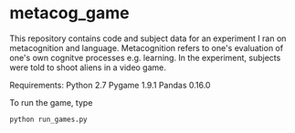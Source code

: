 # metacog_game
This repository contains code and subject data for an experiment I ran on metacognition and language.  Metacognition refers to one's evaluation of one's own cognitve processes e.g. learning. In the experiment, subjects were told to shoot aliens in a video game.

Requirements:
Python 2.7
Pygame 1.9.1
Pandas 0.16.0

To run the game, type 

    python run_games.py
